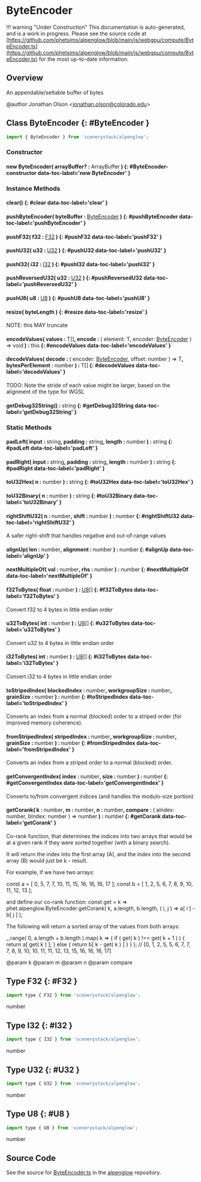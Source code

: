 # ByteEncoder

!!! warning "Under Construction"
    This documentation is auto-generated, and is a work in progress. Please see the source code at
    [https://github.com/phetsims/alpenglow/blob/main/js/webgpu/compute/ByteEncoder.ts](https://github.com/phetsims/alpenglow/blob/main/js/webgpu/compute/ByteEncoder.ts) for the most up-to-date information.

## Overview

An appendable/settable buffer of bytes

@author Jonathan Olson &lt;jonathan.olson@colorado.edu&gt;

## Class ByteEncoder {: #ByteEncoder }


```js
import { ByteEncoder } from 'scenerystack/alpenglow';
```
### Constructor

#### new ByteEncoder( arrayBuffer? : <span style="font-weight: 400;">ArrayBuffer</span> ) {: #ByteEncoder-constructor data-toc-label='new ByteEncoder' }

### Instance Methods

#### clear() {: #clear data-toc-label='clear' }

#### pushByteEncoder( byteBuffer : <span style="font-weight: 400;">[ByteEncoder](../alpenglow/ByteEncoder.md)</span> ) {: #pushByteEncoder data-toc-label='pushByteEncoder' }

#### pushF32( f32 : <span style="font-weight: 400;">[F32](../alpenglow/ByteEncoder.md#F32)</span> ) {: #pushF32 data-toc-label='pushF32' }

#### pushU32( u32 : <span style="font-weight: 400;">[U32](../alpenglow/ByteEncoder.md#U32)</span> ) {: #pushU32 data-toc-label='pushU32' }

#### pushI32( i32 : <span style="font-weight: 400;">[I32](../alpenglow/ByteEncoder.md#I32)</span> ) {: #pushI32 data-toc-label='pushI32' }

#### pushReversedU32( u32 : <span style="font-weight: 400;">[U32](../alpenglow/ByteEncoder.md#U32)</span> ) {: #pushReversedU32 data-toc-label='pushReversedU32' }

#### pushU8( u8 : <span style="font-weight: 400;">[U8](../alpenglow/ByteEncoder.md#U8)</span> ) {: #pushU8 data-toc-label='pushU8' }

#### resize( byteLength ) {: #resize data-toc-label='resize' }

NOTE: this MAY truncate

#### encodeValues( values : <span style="font-weight: 400;">T[]</span>, encode : <span style="font-weight: 400;">( element: T, encoder: [ByteEncoder](../alpenglow/ByteEncoder.md) ) =&gt; <span style="color: hsla(calc(var(--md-hue) + 180deg),80%,40%,1);">void</span></span> ) : <span style="font-weight: 400;"><span style="color: hsla(calc(var(--md-hue) + 180deg),80%,40%,1);">this</span></span> {: #encodeValues data-toc-label='encodeValues' }

#### decodeValues( decode : <span style="font-weight: 400;">( encoder: [ByteEncoder](../alpenglow/ByteEncoder.md), offset: <span style="color: hsla(calc(var(--md-hue) + 180deg),80%,40%,1);">number</span> ) =&gt; T</span>, bytesPerElement : <span style="font-weight: 400;"><span style="color: hsla(calc(var(--md-hue) + 180deg),80%,40%,1);">number</span></span> ) : <span style="font-weight: 400;">T[]</span> {: #decodeValues data-toc-label='decodeValues' }

TODO: Note the stride of each value might be larger, based on the alignment of the type for WGSL

#### getDebug32String() : <span style="font-weight: 400;"><span style="color: hsla(calc(var(--md-hue) + 180deg),80%,40%,1);">string</span></span> {: #getDebug32String data-toc-label='getDebug32String' }

### Static Methods

#### padLeft( input : <span style="font-weight: 400;"><span style="color: hsla(calc(var(--md-hue) + 180deg),80%,40%,1);">string</span></span>, padding : <span style="font-weight: 400;"><span style="color: hsla(calc(var(--md-hue) + 180deg),80%,40%,1);">string</span></span>, length : <span style="font-weight: 400;"><span style="color: hsla(calc(var(--md-hue) + 180deg),80%,40%,1);">number</span></span> ) : <span style="font-weight: 400;"><span style="color: hsla(calc(var(--md-hue) + 180deg),80%,40%,1);">string</span></span> {: #padLeft data-toc-label='padLeft' }

#### padRight( input : <span style="font-weight: 400;"><span style="color: hsla(calc(var(--md-hue) + 180deg),80%,40%,1);">string</span></span>, padding : <span style="font-weight: 400;"><span style="color: hsla(calc(var(--md-hue) + 180deg),80%,40%,1);">string</span></span>, length : <span style="font-weight: 400;"><span style="color: hsla(calc(var(--md-hue) + 180deg),80%,40%,1);">number</span></span> ) : <span style="font-weight: 400;"><span style="color: hsla(calc(var(--md-hue) + 180deg),80%,40%,1);">string</span></span> {: #padRight data-toc-label='padRight' }

#### toU32Hex( n : <span style="font-weight: 400;"><span style="color: hsla(calc(var(--md-hue) + 180deg),80%,40%,1);">number</span></span> ) : <span style="font-weight: 400;"><span style="color: hsla(calc(var(--md-hue) + 180deg),80%,40%,1);">string</span></span> {: #toU32Hex data-toc-label='toU32Hex' }

#### toU32Binary( n : <span style="font-weight: 400;"><span style="color: hsla(calc(var(--md-hue) + 180deg),80%,40%,1);">number</span></span> ) : <span style="font-weight: 400;"><span style="color: hsla(calc(var(--md-hue) + 180deg),80%,40%,1);">string</span></span> {: #toU32Binary data-toc-label='toU32Binary' }

#### rightShiftU32( n : <span style="font-weight: 400;"><span style="color: hsla(calc(var(--md-hue) + 180deg),80%,40%,1);">number</span></span>, shift : <span style="font-weight: 400;"><span style="color: hsla(calc(var(--md-hue) + 180deg),80%,40%,1);">number</span></span> ) : <span style="font-weight: 400;"><span style="color: hsla(calc(var(--md-hue) + 180deg),80%,40%,1);">number</span></span> {: #rightShiftU32 data-toc-label='rightShiftU32' }

A safer right-shift that handles negative and out-of-range values

#### alignUp( len : <span style="font-weight: 400;"><span style="color: hsla(calc(var(--md-hue) + 180deg),80%,40%,1);">number</span></span>, alignment : <span style="font-weight: 400;"><span style="color: hsla(calc(var(--md-hue) + 180deg),80%,40%,1);">number</span></span> ) : <span style="font-weight: 400;"><span style="color: hsla(calc(var(--md-hue) + 180deg),80%,40%,1);">number</span></span> {: #alignUp data-toc-label='alignUp' }

#### nextMultipleOf( val : <span style="font-weight: 400;"><span style="color: hsla(calc(var(--md-hue) + 180deg),80%,40%,1);">number</span></span>, rhs : <span style="font-weight: 400;"><span style="color: hsla(calc(var(--md-hue) + 180deg),80%,40%,1);">number</span></span> ) : <span style="font-weight: 400;"><span style="color: hsla(calc(var(--md-hue) + 180deg),80%,40%,1);">number</span></span> {: #nextMultipleOf data-toc-label='nextMultipleOf' }

#### f32ToBytes( float : <span style="font-weight: 400;"><span style="color: hsla(calc(var(--md-hue) + 180deg),80%,40%,1);">number</span></span> ) : <span style="font-weight: 400;">[U8](../alpenglow/ByteEncoder.md#U8)[]</span> {: #f32ToBytes data-toc-label='f32ToBytes' }

Convert f32 to 4 bytes in little endian order

#### u32ToBytes( int : <span style="font-weight: 400;"><span style="color: hsla(calc(var(--md-hue) + 180deg),80%,40%,1);">number</span></span> ) : <span style="font-weight: 400;">[U8](../alpenglow/ByteEncoder.md#U8)[]</span> {: #u32ToBytes data-toc-label='u32ToBytes' }

Convert u32 to 4 bytes in little endian order

#### i32ToBytes( int : <span style="font-weight: 400;"><span style="color: hsla(calc(var(--md-hue) + 180deg),80%,40%,1);">number</span></span> ) : <span style="font-weight: 400;">[U8](../alpenglow/ByteEncoder.md#U8)[]</span> {: #i32ToBytes data-toc-label='i32ToBytes' }

Convert i32 to 4 bytes in little endian order

#### toStripedIndex( blockedIndex : <span style="font-weight: 400;"><span style="color: hsla(calc(var(--md-hue) + 180deg),80%,40%,1);">number</span></span>, workgroupSize : <span style="font-weight: 400;"><span style="color: hsla(calc(var(--md-hue) + 180deg),80%,40%,1);">number</span></span>, grainSize : <span style="font-weight: 400;"><span style="color: hsla(calc(var(--md-hue) + 180deg),80%,40%,1);">number</span></span> ) : <span style="font-weight: 400;"><span style="color: hsla(calc(var(--md-hue) + 180deg),80%,40%,1);">number</span></span> {: #toStripedIndex data-toc-label='toStripedIndex' }

Converts an index from a normal (blocked) order to a striped order (for improved memory coherence).

#### fromStripedIndex( stripedIndex : <span style="font-weight: 400;"><span style="color: hsla(calc(var(--md-hue) + 180deg),80%,40%,1);">number</span></span>, workgroupSize : <span style="font-weight: 400;"><span style="color: hsla(calc(var(--md-hue) + 180deg),80%,40%,1);">number</span></span>, grainSize : <span style="font-weight: 400;"><span style="color: hsla(calc(var(--md-hue) + 180deg),80%,40%,1);">number</span></span> ) : <span style="font-weight: 400;"><span style="color: hsla(calc(var(--md-hue) + 180deg),80%,40%,1);">number</span></span> {: #fromStripedIndex data-toc-label='fromStripedIndex' }

Converts an index from a striped order to a normal (blocked) order.

#### getConvergentIndex( index : <span style="font-weight: 400;"><span style="color: hsla(calc(var(--md-hue) + 180deg),80%,40%,1);">number</span></span>, size : <span style="font-weight: 400;"><span style="color: hsla(calc(var(--md-hue) + 180deg),80%,40%,1);">number</span></span> ) : <span style="font-weight: 400;"><span style="color: hsla(calc(var(--md-hue) + 180deg),80%,40%,1);">number</span></span> {: #getConvergentIndex data-toc-label='getConvergentIndex' }

Converts to/from convergent indices (and handles the modulo-size portion)

#### getCorank( k : <span style="font-weight: 400;"><span style="color: hsla(calc(var(--md-hue) + 180deg),80%,40%,1);">number</span></span>, m : <span style="font-weight: 400;"><span style="color: hsla(calc(var(--md-hue) + 180deg),80%,40%,1);">number</span></span>, n : <span style="font-weight: 400;"><span style="color: hsla(calc(var(--md-hue) + 180deg),80%,40%,1);">number</span></span>, compare : <span style="font-weight: 400;">( aIndex: <span style="color: hsla(calc(var(--md-hue) + 180deg),80%,40%,1);">number</span>, bIndex: <span style="color: hsla(calc(var(--md-hue) + 180deg),80%,40%,1);">number</span> ) =&gt; <span style="color: hsla(calc(var(--md-hue) + 180deg),80%,40%,1);">number</span></span> ) : <span style="font-weight: 400;"><span style="color: hsla(calc(var(--md-hue) + 180deg),80%,40%,1);">number</span></span> {: #getCorank data-toc-label='getCorank' }

Co-rank function, that determines the indices into two arrays that would be at a given rank if they were sorted
together (with a binary search).

It will return the index into the first array (A), and the index into the second array (B) would just be
k - result.

For example, if we have two arrays:

const a = [ 0, 5, 7, 7, 10, 11, 15, 16, 16, 16, 17 ];
const b = [ 1, 2, 5, 6, 7, 8, 9, 10, 11, 12, 13 ];

and define our co-rank function:
const get = k =&gt; phet.alpenglow.ByteEncoder.getCorank( k, a.length, b.length, ( i, j ) =&gt; a[ i ] - b[ j ] );

The following will return a sorted array of the values from both arrays:

_.range( 0, a.length + b.length ).map( k =&gt; {
  if ( get( k ) !== get( k + 1 ) ) {
    return a[ get( k ) ];
  } else {
    return b[ k - get( k ) ]
  }
} );
// [0, 1, 2, 5, 5, 6, 7, 7, 7, 8, 9, 10, 10, 11, 11, 12, 13, 15, 16, 16, 16, 17]

@param k
@param m
@param n
@param compare



## Type F32 {: #F32 }


```js
import type { F32 } from 'scenerystack/alpenglow';
```


<span style="color: hsla(calc(var(--md-hue) + 180deg),80%,40%,1);">number</span>



## Type I32 {: #I32 }


```js
import type { I32 } from 'scenerystack/alpenglow';
```


<span style="color: hsla(calc(var(--md-hue) + 180deg),80%,40%,1);">number</span>



## Type U32 {: #U32 }


```js
import type { U32 } from 'scenerystack/alpenglow';
```


<span style="color: hsla(calc(var(--md-hue) + 180deg),80%,40%,1);">number</span>



## Type U8 {: #U8 }


```js
import type { U8 } from 'scenerystack/alpenglow';
```


<span style="color: hsla(calc(var(--md-hue) + 180deg),80%,40%,1);">number</span>



## Source Code

See the source for [ByteEncoder.ts](https://github.com/phetsims/alpenglow/blob/main/js/webgpu/compute/ByteEncoder.ts) in the [alpenglow](https://github.com/phetsims/alpenglow) repository.
